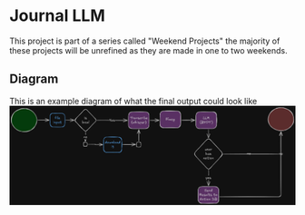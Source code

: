 # Journal LLM
This project is part of a series called "Weekend Projects" the majority of these projects will be unrefined as they are made in one to two weekends.

## Diagram
This is an example diagram of what the final output could look like
![Diagram](imgs/diagram.png)
